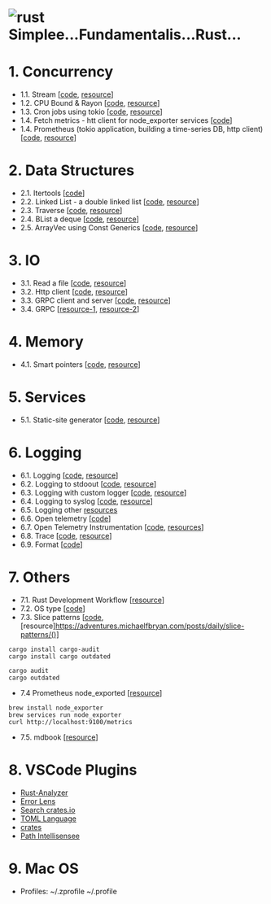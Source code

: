 # ![rust](https://img.shields.io/badge/Rust-000000?style=for-the-badge&logo=rust&logoColor=white) Simplee...Fundamentalis...Rust...

# 1. Concurrency

- 1.1. Stream [[code](./concurrency/stream/), [resource](https://kerkour.com/rust-worker-pool)]
- 1.2. CPU Bound & Rayon [[code](./concurrency/cpubound/), [resource](https://kerkour.com/rust-worker-pool)]
- 1.3. Cron jobs using tokio [[code](./concurrency/cron-job-tokio/), [resource](https://kerkour.com/rust-background-jobs)]
- 1.4. Fetch metrics - htt client for node_exporter services [[code](./concurrency/fetch-metrics/)] 
- 1.4. Prometheus (tokio application, building a time-series DB, http client) [[code](./concurrency/prometheus/), [resource](https://21-lessons.com/time-series-data-and-databases-with-rust/)]

# 2. Data Structures
- 2.1. Itertools [[code](./data/iter/)]
- 2.2. Linked List - a double linked list [[code](./data/linked-list/), [resource](https://github.com/contain-rs/linked-list)]
- 2.3. Traverse [[code](./data/traverse/), [resource](https://github.com/contain-rs/rust-traverse)]
- 2.4. BList a deque [[code](./data/blist/), [resource](https://github.com/contain-rs/blist)]
- 2.5. ArrayVec using Const Generics [[code](./data/const-arrayvec/), [resource](https://adventures.michaelfbryan.com/posts/const-arrayvec/)]

# 3. IO
- 3.1. Read a file [[code](./io/file-read/), [resource](https://kerkour.com/rust-read-file)]
- 3.2. Http client [[code](./io/http-client/), [resource](https://kerkour.com/rust-small-docker-image)]
- 3.3. GRPC client and server [[code](./io/grpc-cli-srv/), [resource](https://tjtelan.com/blog/lets-build-a-single-binary-grpc-server-client-with-rust-in-2020/)]
- 3.4. GRPC [[resource-1](https://blog.logrocket.com/rust-and-grpc-a-complete-guide/), [resource-2](https://romankudryashov.com/blog/2021/04/grpc-rust/)]

# 4. Memory
- 4.1. Smart pointers [[code](./mem/smart-pointers/), [resource](https://kerkour.com/rust-avoid-lifetimes)]

# 5. Services
- 5.1. Static-site generator [[code](./services/static-site-generator/), [resource](https://kerkour.com/rust-static-site-generator)]

# 6. Logging
- 6.1. Logging [[code](./utils/logging/), [resource](https://rust-lang-nursery.github.io/rust-cookbook/development_tools/debugging/log.html#log-a-debug-message-to-the-console)]
- 6.2. Logging to stdoout [[code](./utils/logging-stdout/), [resource](https://rust-lang-nursery.github.io/rust-cookbook/development_tools/debugging/log.html#log-an-error-message-to-the-console)]
- 6.3. Logging with custom logger [[code](./utils/logging-custom/), [resource](https://rust-lang-nursery.github.io/rust-cookbook/development_tools/debugging/log.html#log-messages-with-a-custom-logger)]
- 6.4. Logging to syslog [[code](./utils/logging-syslog/), [resource](https://rust-lang-nursery.github.io/rust-cookbook/development_tools/debugging/log.html#log-to-the-unix-syslog)]
- 6.5. Logging other [resources](https://rust-lang-nursery.github.io/rust-cookbook/development_tools/debugging/config_log.html)
- 6.6. Open telemetry [[code](https://github.com/open-telemetry/opentelemetry-rust/tree/main/examples/grpc)]
- 6.7. Open Telemetry Instrumentation [[code](./utils/otel_instrumentation/), [resources](https://21-lessons.com/how-to-instrument-a-rust-application-with-opentelemetry/)]
- 6.8. Trace [[code](./utils/trace/), [resource](https://21-lessons.com/getting-better-insights-into-your-rust-applications/)]
- 6.9. Format [[code](./utils/format/)]

# 7. Others
- 7.1. Rust Development Workflow [[resource](https://kerkour.com/rust-development-workflow)]
- 7.2. OS type [[code](./utils/os-type/)]
- 7.3. Slice patterns [[code](./utils/slice-patterns/), [resource]https://adventures.michaelfbryan.com/posts/daily/slice-patterns/()]

```
cargo install cargo-audit
cargo install cargo outdated

cargo audit
cargo outdated
```
- 7.4 Prometheus node_exported [[resource](https://prometheus.io/docs/guides/node-exporter/)]

```
brew install node_exporter
brew services run node_exporter
curl http://localhost:9100/metrics
```

- 7.5. mdbook [[resource](https://rust-lang.github.io/mdBook/)]

# 8. VSCode Plugins
- [Rust-Analyzer](https://marketplace.visualstudio.com/items?itemName=matklad.rust-analyzer)
- [Error Lens](https://marketplace.visualstudio.com/items?itemName=usernamehw.errorlens)
- [Search crates.io](https://marketplace.visualstudio.com/items?itemName=belfz.search-crates-io)
- [TOML Language](https://marketplace.visualstudio.com/items?itemName=bungcip.better-toml)
- [crates](https://marketplace.visualstudio.com/items?itemName=serayuzgur.crates)
- [Path Intellisensee](https://marketplace.visualstudio.com/items?itemName=christian-kohler.path-intellisense)

# 9. Mac OS
- Profiles: ~/.zprofile ~/.profile

